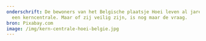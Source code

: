 ```yaml
---
onderschrift: De bewoners van het Belgische plaatsje Hoei leven al jaren naast
  een kerncentrale. Maar of zij veilig zijn, is nog maar de vraag.
bron: Pixabay.com
image: /img/kern-centrale-hoei-belgie.jpg
---
```

